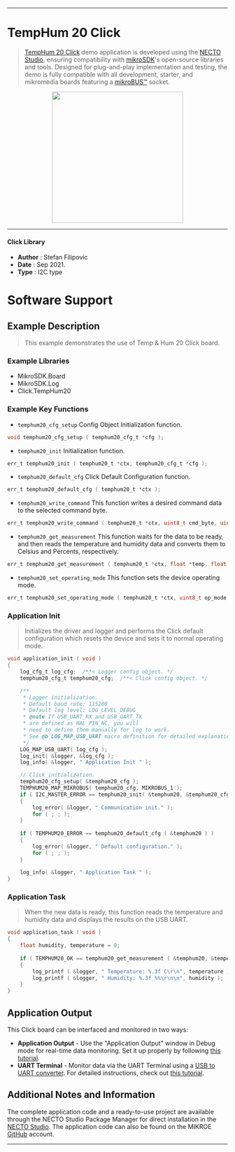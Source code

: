 
---
# TempHum 20 Click

> [TempHum 20 Click](https://www.mikroe.com/?pid_product=MIKROE-4907) demo application is developed using
the [NECTO Studio](https://www.mikroe.com/necto), ensuring compatibility with [mikroSDK](https://www.mikroe.com/mikrosdk)'s
open-source libraries and tools. Designed for plug-and-play implementation and testing, the demo is fully compatible with
all development, starter, and mikromedia boards featuring a [mikroBUS&trade;](https://www.mikroe.com/mikrobus) socket.

<p align="center">
  <img src="https://www.mikroe.com/?pid_product=MIKROE-4907&image=1" height=300px>
</p>

---

#### Click Library

- **Author**        : Stefan Filipovic
- **Date**          : Sep 2021.
- **Type**          : I2C type

# Software Support

## Example Description

> This example demonstrates the use of Temp & Hum 20 Click board.

### Example Libraries

- MikroSDK.Board
- MikroSDK.Log
- Click.TempHum20

### Example Key Functions

- `temphum20_cfg_setup` Config Object Initialization function.
```c
void temphum20_cfg_setup ( temphum20_cfg_t *cfg );
```

- `temphum20_init` Initialization function.
```c
err_t temphum20_init ( temphum20_t *ctx, temphum20_cfg_t *cfg );
```

- `temphum20_default_cfg` Click Default Configuration function.
```c
err_t temphum20_default_cfg ( temphum20_t *ctx );
```

- `temphum20_write_command` This function writes a desired command data to the selected command byte.
```c
err_t temphum20_write_command ( temphum20_t *ctx, uint8_t cmd_byte, uint16_t cmd_data );
```

- `temphum20_get_measurement` This function waits for the data to be ready, and then reads the temperature and humidity data and converts them to Celsius and Percents, respectively.
```c
err_t temphum20_get_measurement ( temphum20_t *ctx, float *temp, float *hum );
```

- `temphum20_set_operating_mode` This function sets the device operating mode.
```c
err_t temphum20_set_operating_mode ( temphum20_t *ctx, uint8_t op_mode );
```

### Application Init

> Initializes the driver and logger and performs the Click default configuration which resets the device and sets it to normal operating mode.

```c
void application_init ( void )
{
    log_cfg_t log_cfg;  /**< Logger config object. */
    temphum20_cfg_t temphum20_cfg;  /**< Click config object. */

    /** 
     * Logger initialization.
     * Default baud rate: 115200
     * Default log level: LOG_LEVEL_DEBUG
     * @note If USB_UART_RX and USB_UART_TX 
     * are defined as HAL_PIN_NC, you will 
     * need to define them manually for log to work. 
     * See @b LOG_MAP_USB_UART macro definition for detailed explanation.
     */
    LOG_MAP_USB_UART( log_cfg );
    log_init( &logger, &log_cfg );
    log_info( &logger, " Application Init " );

    // Click initialization.
    temphum20_cfg_setup( &temphum20_cfg );
    TEMPHUM20_MAP_MIKROBUS( temphum20_cfg, MIKROBUS_1 );
    if ( I2C_MASTER_ERROR == temphum20_init( &temphum20, &temphum20_cfg ) ) 
    {
        log_error( &logger, " Communication init." );
        for ( ; ; );
    }
    
    if ( TEMPHUM20_ERROR == temphum20_default_cfg ( &temphum20 ) )
    {
        log_error( &logger, " Default configuration." );
        for ( ; ; );
    }
    
    log_info( &logger, " Application Task " );
}
```

### Application Task

> When the new data is ready, this function reads the temperature and humidity data and displays the results on the USB UART.

```c
void application_task ( void )
{
    float humidity, temperature = 0;
    
    if ( TEMPHUM20_OK == temphum20_get_measurement ( &temphum20, &temperature, &humidity ) )
    {
        log_printf ( &logger, " Temperature: %.3f C\r\n", temperature );
        log_printf ( &logger, " Humidity: %.3f %%\r\n\n", humidity );
    }
}
```

## Application Output

This Click board can be interfaced and monitored in two ways:
- **Application Output** - Use the "Application Output" window in Debug mode for real-time data monitoring.
Set it up properly by following [this tutorial](https://www.youtube.com/watch?v=ta5yyk1Woy4).
- **UART Terminal** - Monitor data via the UART Terminal using
a [USB to UART converter](https://www.mikroe.com/click/interface/usb?interface*=uart,uart). For detailed instructions,
check out [this tutorial](https://help.mikroe.com/necto/v2/Getting%20Started/Tools/UARTTerminalTool).

## Additional Notes and Information

The complete application code and a ready-to-use project are available through the NECTO Studio Package Manager for 
direct installation in the [NECTO Studio](https://www.mikroe.com/necto). The application code can also be found on
the MIKROE [GitHub](https://github.com/MikroElektronika/mikrosdk_click_v2) account.

---
